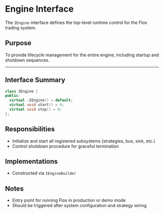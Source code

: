 # Engine Interface

The `IEngine` interface defines the top-level runtime control for the Flox trading system.

## Purpose

To provide lifecycle management for the entire engine, including startup and shutdown sequences.

---

## Interface Summary

```cpp
class IEngine {
public:
  virtual ~IEngine() = default;
  virtual void start() = 0;
  virtual void stop() = 0;
};
```

## Responsibilities

- Initialize and start all registered subsystems (strategies, bus, sink, etc.)
- Control shutdown procedure for graceful termination

## Implementations

- Constructed via `IEngineBuilder`

## Notes

- Entry point for running Flox in production or demo mode
- Should be triggered after system configuration and strategy wiring